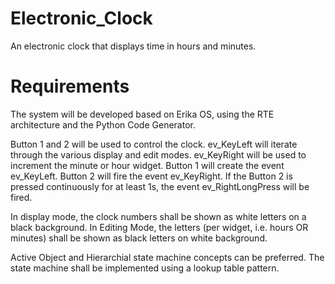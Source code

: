 # Electronic_Clock
An electronic clock that displays time in hours and minutes.

# Requirements
The system will be developed based on Erika OS, using the RTE architecture and the Python Code Generator.

Button 1 and 2 will be used to control the clock. ev_KeyLeft will iterate through the various display and edit modes. ev_KeyRight will be used to increment the minute or hour widget.
Button 1 will create the event ev_KeyLeft.
Button 2 will fire the event ev_KeyRight.
If the Button 2 is pressed continuously for at least 1s, the event ev_RightLongPress will be fired.

In display mode, the clock numbers shall be shown as white letters on a black background. 
In Editing Mode, the letters (per widget, i.e. hours OR minutes) shall be shown as black letters on white background.

Active Object and Hierarchial state machine concepts can be preferred.
The state machine shall be implemented using a lookup table pattern. 
